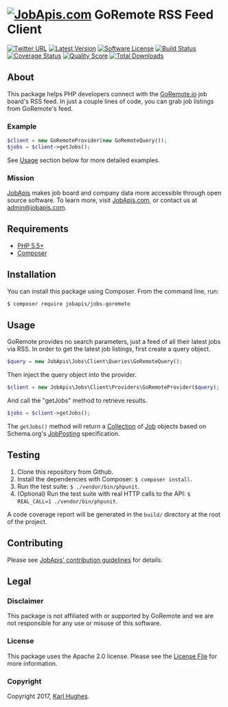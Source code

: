 # [![JobApis.com](https://i.imgur.com/9VOAkrZ.png)](https://www.jobapis.com) GoRemote RSS Feed Client

[![Twitter URL](https://img.shields.io/twitter/url/https/twitter.com/jobapis.svg?style=social&label=Follow%20%40jobapis)](https://twitter.com/jobapis)
[![Latest Version](https://img.shields.io/github/release/jobapis/jobs-goremote.svg?style=flat-square)](https://github.com/jobapis/jobs-goremote/releases)
[![Software License](https://img.shields.io/badge/license-APACHE%202.0-brightgreen.svg?style=flat-square)](LICENSE.md)
[![Build Status](https://img.shields.io/travis/jobapis/jobs-goremote/master.svg?style=flat-square&1)](https://travis-ci.org/jobapis/jobs-goremote)
[![Coverage Status](https://img.shields.io/scrutinizer/coverage/g/jobapis/jobs-goremote.svg?style=flat-square)](https://scrutinizer-ci.com/g/jobapis/jobs-goremote/code-structure)
[![Quality Score](https://img.shields.io/scrutinizer/g/jobapis/jobs-goremote.svg?style=flat-square)](https://scrutinizer-ci.com/g/jobapis/jobs-goremote)
[![Total Downloads](https://img.shields.io/packagist/dt/jobapis/jobs-goremote.svg?style=flat-square)](https://packagist.org/packages/jobapis/jobs-goremote)

## About

This package helps PHP developers connect with the [GoRemote.io](https://goremote.io/) job board's RSS feed. In just a couple lines of code, you can grab job listings from GoRemote's feed.

### Example

```php
$client = new GoRemoteProvider(new GoRemoteQuery());
$jobs = $client->getJobs();
```

See [Usage](#usage) section below for more detailed examples.

### Mission

[JobApis](https://www.jobapis.com) makes job board and company data more accessible through open source software. To learn more, visit [JobApis.com](https://www.jobapis.com), or contact us at [admin@jobapis.com](mailto:admin@jobapis.com).


## Requirements
- [PHP 5.5+](http://www.php.net/)
- [Composer](https://getcomposer.org/)


## Installation

You can install this package using Composer. From the command line, run:

```bash
$ composer require jobapis/jobs-goremote
```


## Usage

GoRemote provides no search parameters, just a feed of all their latest jobs via RSS. In order to get the latest job listings, first create a query object.
 
```php
$query = new JobApis\Jobs\Client\Queries\GoRemoteQuery();
```

Then inject the query object into the provider.

```php
$client = new JobApis\Jobs\Client\Providers\GoRemoteProvider($query);
```

And call the "getJobs" method to retrieve results.

```php
$jobs = $client->getJobs();
```

The `getJobs()` method will return a [Collection](https://github.com/jobapis/jobs-common/blob/master/src/Collection.php) of [Job](https://github.com/jobapis/jobs-common/blob/master/src/Job.php) objects based on Schema.org's [JobPosting](https://schema.org/JobPosting) specification.


## Testing

1. Clone this repository from Github.
2. Install the dependencies with Composer: `$ composer install`.
3. Run the test suite: `$ ./vendor/bin/phpunit`.
4. (Optional) Run the test suite with real HTTP calls to the API: `$ REAL_CALL=1 ./vendor/bin/phpunit`.

A code coverage report will be generated in the `build/` directory at the root of the project.


## Contributing

Please see [JobApis' contribution guidelines](#) for details.

## Legal

### Disclaimer

This package is not affiliated with or supported by GoRemote and we are not responsible for any use or misuse of this software.

### License

This package uses the Apache 2.0 license. Please see the [License File](#) for more information.

### Copyright

Copyright 2017, [Karl Hughes](https://github.com/karllhughes).
